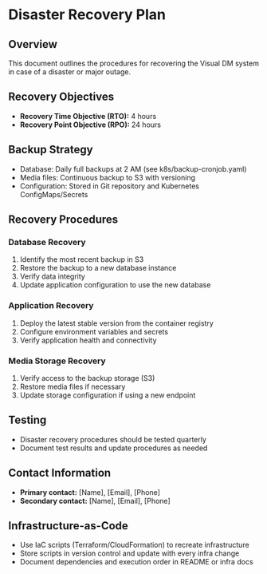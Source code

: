 # Disaster Recovery Plan

## Overview
This document outlines the procedures for recovering the Visual DM system in case of a disaster or major outage.

## Recovery Objectives
- **Recovery Time Objective (RTO):** 4 hours
- **Recovery Point Objective (RPO):** 24 hours

## Backup Strategy
- Database: Daily full backups at 2 AM (see k8s/backup-cronjob.yaml)
- Media files: Continuous backup to S3 with versioning
- Configuration: Stored in Git repository and Kubernetes ConfigMaps/Secrets

## Recovery Procedures

### Database Recovery
1. Identify the most recent backup in S3
2. Restore the backup to a new database instance
3. Verify data integrity
4. Update application configuration to use the new database

### Application Recovery
1. Deploy the latest stable version from the container registry
2. Configure environment variables and secrets
3. Verify application health and connectivity

### Media Storage Recovery
1. Verify access to the backup storage (S3)
2. Restore media files if necessary
3. Update storage configuration if using a new endpoint

## Testing
- Disaster recovery procedures should be tested quarterly
- Document test results and update procedures as needed

## Contact Information
- **Primary contact:** [Name], [Email], [Phone]
- **Secondary contact:** [Name], [Email], [Phone]

## Infrastructure-as-Code
- Use IaC scripts (Terraform/CloudFormation) to recreate infrastructure
- Store scripts in version control and update with every infra change
- Document dependencies and execution order in README or infra docs 